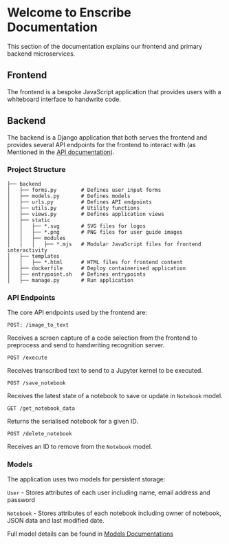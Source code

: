 # Welcome to Enscribe Documentation

This section of the documentation explains our frontend and primary backend microservices.

## Frontend
The frontend is a bespoke JavaScript application that provides users with a whiteboard interface to handwrite code.

## Backend
The backend is a Django application that both serves the frontend and provides several API endpoints for the frontend to interact with (as Mentioned in the [API documentation](api.md)).

### Project Structure

```
├── backend
│   ├── forms.py        # Defines user input forms
│   ├── models.py       # Defines models
│   ├── urls.py         # Defines API endpoints
│   ├── utils.py        # Utility functions
│   ├── views.py        # Defines application views
│   ├── static
│   │   ├── *.svg       # SVG files for logos
│   │   ├── *.png       # PNG files for user guide images
│   │   ├── modules
│   │   │   ├── *.mjs   # Modular JavaScript files for frontend interactivity
│   ├── templates
│   │   ├── *.html      # HTML files for frontend content
│   ├── dockerfile      # Deploy containerised application
│   ├── entrypoint.sh   # Defines entrypoints
│   ├── manage.py       # Run application
```

### API Endpoints
The core API endpoints used by the frontend are:

```POST: /image_to_text  ```

Receives a screen capture of a code selection from the frontend to preprocess and send to handwriting recognition server.

```POST /execute  ```

Receives transcribed text to send to a Jupyter kernel to be executed.

```POST /save_notebook ```

Receives the latest state of a notebook to save or update in ```Notebook``` model.

```GET /get_notebook_data ```

Returns the serialised notebook for a given ID.

```POST /delete_notebook```

Receives an ID to remove from the ```Notebook``` model.


### Models

The application uses two models for persistent storage:

```User``` - Stores attributes of each user including name, email address and password

```Notebook``` - Stores attributes of each notebook including owner of notebook, JSON data and last modified date.

Full model details can be found in [Models Documentations](models.md)
